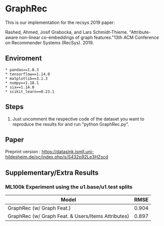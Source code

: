 # GraphRec
This is our implementation for the recsys 2019 paper:

Rashed, Ahmed, Josif Grabocka, and Lars Schmidt-Thieme. "Attribute-aware non-linear co-embeddings of graph features."13th ACM Conference on Recommender Systems (RecSys). 2019.
## Enviroment 
	* pandas==1.0.3
	* tensorflow==1.14.0
	* matplotlib==3.1.3
	* numpy==1.18.1
	* six==1.14.0
	* scikit_learn==0.23.1
  
## Steps
1. Just uncomment the respective code of the dataset you want to reproduce the results for and run "python GraphRec.py".

## Paper
Preprint version : https://datasink.ismll.uni-hildesheim.de/oc/index.php/s/S432p92Le3HZscd

## Supplementary/Extra Results
### ML100k Experiment using the u1.base/u1.test splits

Model | RMSE
------------ | -------------
GraphRec (w/ Graph Feat.)  | 0.904
GraphRec (w/ Graph Feat. & Users/Items Attributes)  | 0.897
